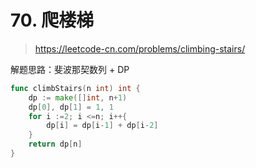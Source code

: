 # 70. 爬楼梯

> https://leetcode-cn.com/problems/climbing-stairs/

解题思路：斐波那契数列 + DP

```go
func climbStairs(n int) int {
    dp := make([]int, n+1)
    dp[0], dp[1] = 1, 1
    for i :=2; i <=n; i++{
        dp[i] = dp[i-1] + dp[i-2]
    }
    return dp[n]
}
```
